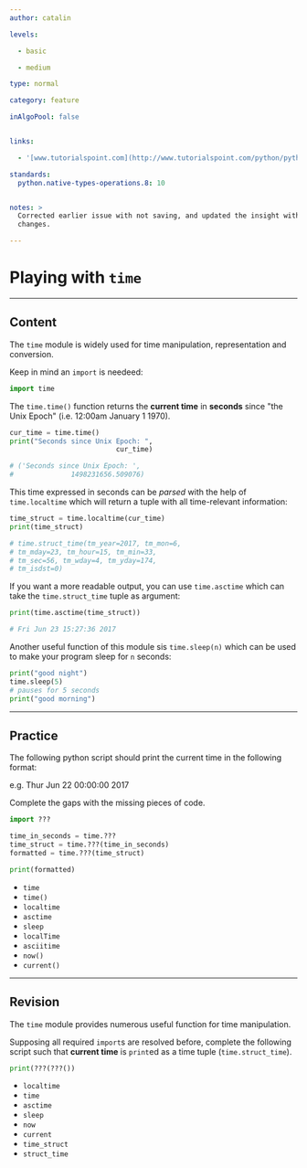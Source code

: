 ```yaml
---
author: catalin

levels:

  - basic

  - medium

type: normal

category: feature

inAlgoPool: false


links:

  - '[www.tutorialspoint.com](http://www.tutorialspoint.com/python/python_date_time.htm){website}'

standards:
  python.native-types-operations.8: 10


notes: >
  Corrected earlier issue with not saving, and updated the insight with my
  changes.

---
```


# Playing with `time`

---
## Content

The `time` module is widely used for time manipulation, representation and conversion.

Keep in mind an `import` is needeed:
```python
import time
```

The `time.time()` function returns the **current time** in **seconds** since "the Unix Epoch" (i.e. 12:00am January 1 1970).

```python
cur_time = time.time()
print("Seconds since Unix Epoch: ",
                          cur_time)

# ('Seconds since Unix Epoch: ',
#              1498231656.509076)
```

This time expressed in seconds can be *parsed* with the help of `time.localtime` which will return a tuple with all time-relevant information:

```python
time_struct = time.localtime(cur_time)
print(time_struct)

# time.struct_time(tm_year=2017, tm_mon=6,
# tm_mday=23, tm_hour=15, tm_min=33,
# tm_sec=56, tm_wday=4, tm_yday=174,
# tm_isdst=0)
```

If you want a more readable output, you can use `time.asctime` which can take the `time.struct_time` tuple as argument:

```python
print(time.asctime(time_struct))

# Fri Jun 23 15:27:36 2017
```

Another useful function of this module sis `time.sleep(n)` which can be used to make your program sleep for `n` seconds:
```python
print("good night")
time.sleep(5)
# pauses for 5 seconds
print("good morning")
```

---
## Practice

The following python script should print the current time in the following format:

e.g. Thur Jun 22 00:00:00 2017

Complete the gaps with the missing pieces of code.

```python
import ???

time_in_seconds = time.???
time_struct = time.???(time_in_seconds)
formatted = time.???(time_struct)

print(formatted)

```


* `time`
* `time()`
* `localtime`
* `asctime`
* `sleep`
* `localTime`
* `asciitime`
* `now()`
* `current()`

---
## Revision

The `time` module provides numerous useful function for time manipulation.

Supposing all required `import`s are resolved before, complete the following script such that **current time** is `print`ed as a time tuple (`time.struct_time`).

```python
print(???(???())
```


* `localtime`
* `time`
* `asctime`
* `sleep`
* `now`
* `current`
* `time_struct`
* `struct_time`
 
 
